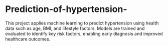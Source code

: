 # Prediction-of-hypertension-
This project applies machine learning to predict hypertension using health data such as age, BMI, and lifestyle factors. Models are trained and evaluated to identify key risk factors, enabling early diagnosis and improved healthcare outcomes.
